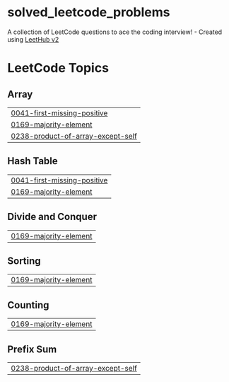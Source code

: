 # solved_leetcode_problems
A collection of LeetCode questions to ace the coding interview! - Created using [LeetHub v2](https://github.com/arunbhardwaj/LeetHub-2.0)

<!---LeetCode Topics Start-->
# LeetCode Topics
## Array
|  |
| ------- |
| [0041-first-missing-positive](https://github.com/ArshiaYousefnia/solved_leetcode_problems/tree/master/0041-first-missing-positive) |
| [0169-majority-element](https://github.com/ArshiaYousefnia/solved_leetcode_problems/tree/master/0169-majority-element) |
| [0238-product-of-array-except-self](https://github.com/ArshiaYousefnia/solved_leetcode_problems/tree/master/0238-product-of-array-except-self) |
## Hash Table
|  |
| ------- |
| [0041-first-missing-positive](https://github.com/ArshiaYousefnia/solved_leetcode_problems/tree/master/0041-first-missing-positive) |
| [0169-majority-element](https://github.com/ArshiaYousefnia/solved_leetcode_problems/tree/master/0169-majority-element) |
## Divide and Conquer
|  |
| ------- |
| [0169-majority-element](https://github.com/ArshiaYousefnia/solved_leetcode_problems/tree/master/0169-majority-element) |
## Sorting
|  |
| ------- |
| [0169-majority-element](https://github.com/ArshiaYousefnia/solved_leetcode_problems/tree/master/0169-majority-element) |
## Counting
|  |
| ------- |
| [0169-majority-element](https://github.com/ArshiaYousefnia/solved_leetcode_problems/tree/master/0169-majority-element) |
## Prefix Sum
|  |
| ------- |
| [0238-product-of-array-except-self](https://github.com/ArshiaYousefnia/solved_leetcode_problems/tree/master/0238-product-of-array-except-self) |
<!---LeetCode Topics End-->